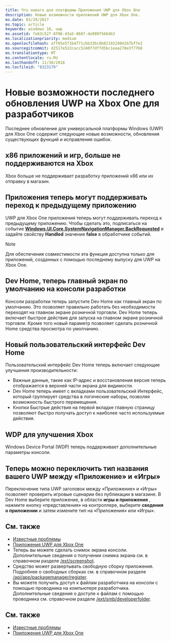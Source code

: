 ```yaml
---
title: Что нового для платформы Приложения UWP для Xbox One
description: Новые возможности приложений UWP для Xbox One.
ms.date: 03/29/2017
ms.topic: article
keywords: windows 10, uwp
ms.assetid: fe63c527-8f06-43a5-868f-de909f5664b3
ms.localizationpriority: medium
ms.openlocfilehash: aff65e5f1b4771cbb33bc8b8219224042b7bf7e2
ms.sourcegitcommit: d2517e522cacc5240f7dffd5bc1eaa278e3f7768
ms.translationtype: MT
ms.contentlocale: ru-RU
ms.lasthandoff: 11/30/2018
ms.locfileid: "8323179"
---
```

# <a name="whats-new-for-developers-in-the-latest-update-of-uwp-on-xbox-one"></a>Новые возможности последнего обновления UWP на Xbox One для разработчиков

Последнее обновление для универсальной платформы Windows (UWP) для Xbox One содержит следующие новые возможности, обновления существующих функций и исправления ошибок.

## <a name="x86-apps-and-games-are-no-longer-supported-on-xbox"></a>x86 приложений и игр, больше не поддерживаются на Xbox  
Xbox больше не поддерживает разработку приложений x86 или их отправку в магазин.

## <a name="apps-can-now-support-navigating-back-to-the-previous-app"></a>Приложения теперь могут поддерживать переход к предыдущему приложению 
UWP для Xbox One приложения теперь могут поддерживать переход к предыдущему приложению. Чтобы сделать это, подписаться на событие [**Windows.UI.Core.SystemNavigationManager.BackRequested**](https://msdn.microsoft.com/library/windows/apps/dn893595) и задайте свойству **Handled** значение **false** в обработчике событий.

> [!NOTE]
> Для обеспечения совместимости эта функция доступна только для приложений, созданных с помощью последнему выпуску для UWP на Xbox One. 

## <a name="dev-home-is-now-the-default-home-experience-on-development-consoles"></a>Dev Home, теперь главный экран по умолчанию на консоли разработки
Консоли разработки теперь запустите Dev Home как главный экран по умолчанию. Это позволяет правильно работать без необходимости переходят на главном экране розничной торговли. Dev Home теперь включает быстрое действие для запуска на главном экране розничной торговли. Кроме того новый параметр позволяет сделать розничной Home средства просмотра по умолчанию. 

## <a name="new-dev-home-user-interface"></a>Новый пользовательский интерфейс Dev Home
Пользовательский интерфейс Dev Home теперь включает следующие улучшения производительности:
 - Важные данные, такие как IP-адрес и восстановления версия теперь отображается в верхней части экрана для видимости. 
 - Dev Home теперь имеет с вкладками пользовательский Интерфейс, который группирует средства в логические наборы, позволяя возможность быстрого перемещения.
 - Кнопки Быстрые действия на первой вкладке главную страницу позволяют быстро получать доступ к наиболее часто используемые действия. 

## <a name="wdp-for-xbox-enhancements"></a>WDP для улучшения Xbox
Windows Device Portal (WDP) теперь поддерживает дополнительные параметры консоли. 

## <a name="you-can-now-switch-the-type-of-your-uwp-title-between-app-and-game"></a>Теперь можно переключить тип названия вашего UWP между «Приложение» и «Игры»
Переключение типа UWP заголовок между «Приложение» и «Игры» позволяет проверить игровые сценарии без публикации в магазине. В Dev Home выберите приложение, в области **игры и приложения** , нажмите кнопку «представления» на контроллере, выберите **сведения о приложении** и затем измените тип на «Приложения» или «Игры».

## <a name="see-also"></a>См. также
- [Известные проблемы](known-issues.md)
- [Приложения UWP для Xbox One](index.md)
 - Теперь вы можете сделать снимок экрана консоли. Дополнительные сведения о получении снимка экрана см. в справочном разделе [/ext/screenshot](wdp-media-capture-api.md).
 - Средство может развертывать свободную сборку приложения. Подробнее о свободных сборках см. в справочном разделе [/api/app/packagemanager/register](wdp-loose-folder-register-api.md).
 - Вы можете получить доступ к файлам разработчика на консоли с помощью проводника на компьютере разработчика. Дополнительные сведения о доступе к файлам с помощью проводника см. справочном разделе [/ext/smb/developerfolder](wdp-smb-api.md).

## <a name="see-also"></a>См. также
- [Известные проблемы](known-issues.md)
- [Приложения UWP для Xbox One](index.md)
